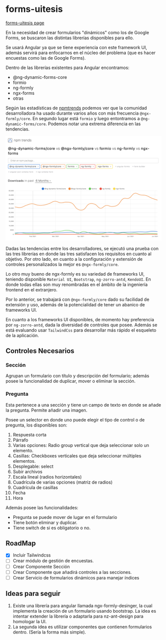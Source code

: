 # forms-uitesis

[forms-uitesis page](https://begandroide.github.io/forms-uitesis)

En la necesidad de crear formularios "dinámicos" como los de Google Forms, se buscaron las distintas librerías disponibles para ello.

Se usará Angular ya que se tiene experiencia con este framework UI, además servirá para enfocarnos en el núcleo del problema (que es hacer encuestas como las de Google Forms).

Dentro de las librerías existentes para Angular encontramos:
- @ng-dynamic-forms-core
- formio
- ng-formly
- ngx-forms
- otras

Según las estadísticas de [npmtrends](https://www.npmtrends.com/@ngx-formly/core-vs-formio-vs-ng-formly-vs-ngx-forms-vs-@ng-dynamic-forms/core) podemos ver que la comunidad desarrolladora ha usado durante varios años con más frecuencia `@ngx-formly/core`. En segundo lugar está `formio` y luego entontramos a `@ng-dynamic-forms/core`. Podemos notar una extrema diferencia en las tendencias.

![npmtrends dynamic forms](images/npmtrends.png)

Dadas las tendencias entre los desarrolladores, se ejecutó una prueba con las tres librerías en donde las tres satisfacen los requisitos en cuanto al objetivo. Por otro lado, en cuanto a la configuración y extensión de controles personalizados la mejor es `@ngx-formly/core`.

Lo otro muy bueno de ngx-formly es su variedad de frameworks UI, teniendo disponible `Material UI`, `Bootstrap`, `ng-zorro-antd`, `KendoUI`. En donde todas ellas son muy renombradas en el ámbito de la ingeniería frontend en el extranjero.

Por lo anterior, se trabajará con `@ngx-formly/core` dado su facilidad de extensión y uso, además de la potencialidad de tener un abanico de frameworks UI.

En cuanto a los frameworks UI disponibles, de momento hay preferencia por `ng-zorro-antd`, dada la diversidad de controles que posee. Además se está evaluando usar `TailwindCss` para desarrollar más rápido el esqueleto de la aplicación.

## Controles Necesarios

### Sección
Agrupan un formulario con título y descripción del formulario; además posee la funcionalidad de duplicar, mover o eliminar la sección.


### Pregunta
Esta pertenece a una sección y tiene un campo de texto en donde se añade la pregunta. Permite añadir una imagen.

Posee un selector en donde uno puede elegir el tipo de control o de pregunta, los disponibles son:

1. Respuesta corta
2. Párrafo
3. Varias opciones: Radio group vertical que deja seleccionar solo un elemento.
4. Casillas: Checkboxes verticales que deja seleccionar múltiples elementos.
5. Desplegable: select
6. Subir archivos
7. Escala lineal (radios horizontales)
8. Cuadrícula de varias opciones (matriz de radios)
9. Cuadrícula de casillas
10. Fecha
11. Hora

Además posee las funcionalidades:
- Pregunta se puede mover de lugar en el formulario
- Tiene botón eliminar y duplicar.
- Tiene switch de si es obligatorio o no.

## RoadMap

- [X] Incluir Tailwindcss
- [ ] Crear módulo de gestión de encuestas.
- [ ] Crear Componente Sección
- [ ] Crear Componente que añadirá controles a las secciones.
- [ ] Crear Servicio de formularios dinámicos para manejar índices

## Ideas para seguir

1. Existe una librería para angular llamada ngx-formly-desinger, la cual implementa la creación de un formulario usando bootstrap.
La idea es intentar extender la librería o adaptarla para nz-ant-design para homologar la UI.
2. La segunda idea es utilizar componentes que contienen formularios dentro. (Sería la forma más simple). 

